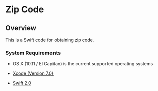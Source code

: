 # Zip Code

## Overview
This is a Swift code for obtaining zip code.

### System Requirements

* OS X (10.11 / El Capitan) is the current supported operating systems
* [Xcode (Version 7.0)](https://developer.apple.com/xcode/downloads/)

* [Swift 2.0](http://www.apple.com/swift/)
